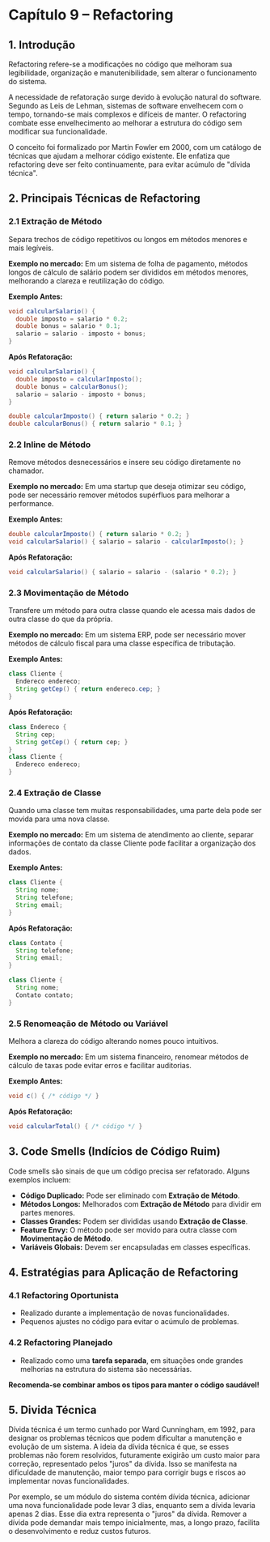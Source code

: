 # Capítulo 9 – Refactoring  

## 1. Introdução  
Refactoring refere-se a modificações no código que melhoram sua legibilidade, organização e manutenibilidade, sem alterar o funcionamento do sistema.  

A necessidade de refatoração surge devido à evolução natural do software. Segundo as Leis de Lehman, sistemas de software envelhecem com o tempo, tornando-se mais complexos e difíceis de manter. O refactoring combate esse envelhecimento ao melhorar a estrutura do código sem modificar sua funcionalidade.  

O conceito foi formalizado por Martin Fowler em 2000, com um catálogo de técnicas que ajudam a melhorar código existente. Ele enfatiza que refactoring deve ser feito continuamente, para evitar acúmulo de "dívida técnica".  

## 2. Principais Técnicas de Refactoring  

### 2.1 Extração de Método  
Separa trechos de código repetitivos ou longos em métodos menores e mais legíveis.  

**Exemplo no mercado:** Em um sistema de folha de pagamento, métodos longos de cálculo de salário podem ser divididos em métodos menores, melhorando a clareza e reutilização do código.  

**Exemplo Antes:**  
```java
void calcularSalario() {
  double imposto = salario * 0.2;
  double bonus = salario * 0.1;
  salario = salario - imposto + bonus;
}
```
**Após Refatoração:**  
```java
void calcularSalario() {
  double imposto = calcularImposto();
  double bonus = calcularBonus();
  salario = salario - imposto + bonus;
}

double calcularImposto() { return salario * 0.2; }
double calcularBonus() { return salario * 0.1; }
```

### 2.2 Inline de Método  
Remove métodos desnecessários e insere seu código diretamente no chamador.  

**Exemplo no mercado:** Em uma startup que deseja otimizar seu código, pode ser necessário remover métodos supérfluos para melhorar a performance.  

**Exemplo Antes:**  
```java
double calcularImposto() { return salario * 0.2; }
void calcularSalario() { salario = salario - calcularImposto(); }
```
**Após Refatoração:**  
```java
void calcularSalario() { salario = salario - (salario * 0.2); }
```

### 2.3 Movimentação de Método  
Transfere um método para outra classe quando ele acessa mais dados de outra classe do que da própria.  

**Exemplo no mercado:** Em um sistema ERP, pode ser necessário mover métodos de cálculo fiscal para uma classe específica de tributação.  

**Exemplo Antes:**  
```java
class Cliente {
  Endereco endereco;
  String getCep() { return endereco.cep; }
}
```
**Após Refatoração:**  
```java
class Endereco {
  String cep;
  String getCep() { return cep; }
}
class Cliente {
  Endereco endereco;
}
```

### 2.4 Extração de Classe  
Quando uma classe tem muitas responsabilidades, uma parte dela pode ser movida para uma nova classe.  

**Exemplo no mercado:** Em um sistema de atendimento ao cliente, separar informações de contato da classe Cliente pode facilitar a organização dos dados.  

**Exemplo Antes:**  
```java
class Cliente {
  String nome;
  String telefone;
  String email;
}
```
**Após Refatoração:**  
```java
class Contato {
  String telefone;
  String email;
}

class Cliente {
  String nome;
  Contato contato;
}
```

### 2.5 Renomeação de Método ou Variável  
Melhora a clareza do código alterando nomes pouco intuitivos.  

**Exemplo no mercado:** Em um sistema financeiro, renomear métodos de cálculo de taxas pode evitar erros e facilitar auditorias.  

**Exemplo Antes:**  
```java
void c() { /* código */ }
```
**Após Refatoração:**  
```java
void calcularTotal() { /* código */ }
```

## 3. Code Smells (Indícios de Código Ruim)  
Code smells são sinais de que um código precisa ser refatorado. Alguns exemplos incluem:  

- **Código Duplicado:** Pode ser eliminado com **Extração de Método**.  
- **Métodos Longos:** Melhorados com **Extração de Método** para dividir em partes menores.  
- **Classes Grandes:** Podem ser divididas usando **Extração de Classe**.  
- **Feature Envy:** O método pode ser movido para outra classe com **Movimentação de Método**.  
- **Variáveis Globais:** Devem ser encapsuladas em classes específicas.  

## 4. Estratégias para Aplicação de Refactoring  

### 4.1 Refactoring Oportunista  
- Realizado durante a implementação de novas funcionalidades.  
- Pequenos ajustes no código para evitar o acúmulo de problemas.  

### 4.2 Refactoring Planejado  
- Realizado como uma **tarefa separada**, em situações onde grandes melhorias na estrutura do sistema são necessárias.  

**Recomenda-se combinar ambos os tipos para manter o código saudável!**  

## 5. Divida Técnica
Dívida técnica é um termo cunhado por Ward Cunningham, em 1992, para designar os problemas técnicos que podem dificultar a manutenção e evolução de um sistema. A ideia da dívida técnica é que, se esses problemas não forem resolvidos, futuramente exigirão um custo maior para correção, representado pelos "juros" da dívida. Isso se manifesta na dificuldade de manutenção, maior tempo para corrigir bugs e riscos ao implementar novas funcionalidades.

Por exemplo, se um módulo do sistema contém dívida técnica, adicionar uma nova funcionalidade pode levar 3 dias, enquanto sem a dívida levaria apenas 2 dias. Esse dia extra representa o "juros" da dívida. Remover a dívida pode demandar mais tempo inicialmente, mas, a longo prazo, facilita o desenvolvimento e reduz custos futuros.



